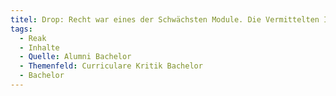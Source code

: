 ```yaml
---
titel: Drop: Recht war eines der Schwächsten Module. Die Vermittelten Inhalte schienen teilweise Veraltet und aktuelle, relevante Inhalte wurden ausgelassen.
tags:
  - Reak
  - Inhalte
  - Quelle: Alumni Bachelor
  - Themenfeld: Curriculare Kritik Bachelor
  - Bachelor
---
```

